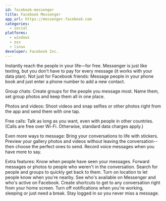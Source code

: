 ```yaml
---
id: facebook-messenger
title: Facebook Messenger
app_url: https://messenger.facebook.com
categories:
  - social
platforms:
  - windows
  - osx
  - linux
developer: Facebook Inc.
---
```

Instantly reach the people in your life—for free. Messenger is just like texting, but you don't have to pay for every message (it works with your data plan).
Not just for Facebook friends: Message people in your phone book and just enter a phone number to add a new contact.

Group chats: Create groups for the people you message most. Name them, set group photos and keep them all in one place.

Photos and videos: Shoot videos and snap selfies or other photos right from the app and send them with one tap.

Free calls: Talk as long as you want, even with people in other countries. (Calls are free over Wi-Fi. Otherwise, standard data charges apply.)

Even more ways to message:
Bring your conversations to life with stickers.
Preview your gallery photos and videos without leaving the conversation--then choose the perfect ones to send.
Record voice messages when you have more to say.

Extra features:
Know when people have seen your messages.
Forward messages or photos to people who weren't in the conversation.
Search for people and groups to quickly get back to them.
Turn on location to let people know when you're nearby.
See who's available on Messenger and who's active on Facebook.
Create shortcuts to get to any conversation right from your home screen.
Turn off notifications when you're working, sleeping or just need a break.
Stay logged in so you never miss a message.
